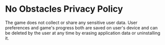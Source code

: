 # No Obstacles Privacy Policy

The game does not collect or share any sensitive user data.
User preferences and game's progress both are saved on user's device and can be deleted by the user at any time by erasing application data or uninstalling it.
